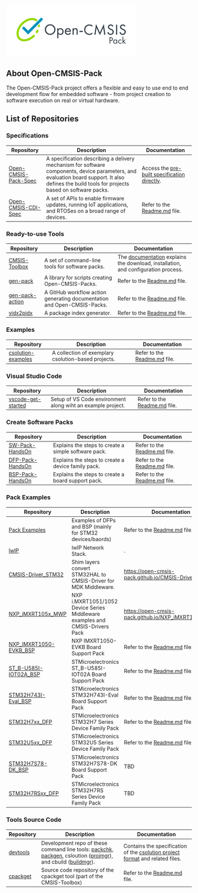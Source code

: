 ![Open-CMSIS-Pack](/profile/Open-CMSIS-Pack.png)

## About Open-CMSIS-Pack

The Open-CMSIS-Pack project offers a flexible and easy to use end to end development flow for embedded software - from project creation to software execution on real or virtual hardware.

## List of Repositories

### Specifications

| Repository | Description | Documentation |
|------------|-------------|---------------|
| [Open-CMSIS-Pack-Spec](https://github.com/Open-CMSIS-Pack/Open-CMSIS-Pack-Spec) | A specification describing a delivery mechanism for software components, device parameters, and evaluation board support. It also defines the build tools for projects based on software packs. | Access the [pre-built specification directly](https://open-cmsis-pack.github.io/Open-CMSIS-Pack-Spec/main/html/index.html). |
| [Open-CMSIS-CDI-Spec](https://github.com/Open-CMSIS-Pack/Open-CMSIS-CDI-Spec) | A set of APIs to enable firmware updates, running IoT applications, and RTOSes on a broad range of devices. | Refer to the [Readme.md](https://github.com/Open-CMSIS-Pack/Open-CMSIS-CDI-Spec) file. |

### Ready-to-use Tools

| Repository | Description | Documentation |
|------------|-------------|---------------|
| [CMSIS-Toolbox](https://github.com/Open-CMSIS-Pack/cmsis-toolbox) | A set of command-line tools for software packs. | The [documentation](https://github.com/Open-CMSIS-Pack/cmsis-toolbox/blob/main/docs/README.md) explains the download, installation, and configuration process. |
| [gen-pack](https://github.com/Open-CMSIS-Pack/gen-pack) | A library for scripts creating Open-CMSIS-Packs. | Refer to the [Readme.md](https://github.com/Open-CMSIS-Pack/gen-pack) file. |
| [gen-pack-action](https://github.com/Open-CMSIS-Pack/gen-pack-action) | A GitHub workflow action generating documentation and Open-CMSIS-Packs. | Refer to the [Readme.md](https://github.com/Open-CMSIS-Pack/gen-pack-action) file. |
| [vidx2pidx](https://github.com/Open-CMSIS-Pack/vidx2pidx) | A package index generator. | Refer to the [Readme.md](https://github.com/Open-CMSIS-Pack/vidx2pidx) file. |

### Examples

| Repository | Description | Documentation |
|------------|-------------|---------------|
| [csolution-examples](https://github.com/Open-CMSIS-Pack/csolution-examples) | A collection of exemplary csolution-based projects. | Refer to the [Readme.md](https://github.com/Open-CMSIS-Pack/csolution-examples) file. |

### Visual Studio Code

| Repository | Description | Documentation |
|------------|-------------|---------------|
| [vscode-get-started](https://github.com/Open-CMSIS-Pack/vscode-get-started) | Setup of VS Code environment along wiht an example project. | Refer to the [Readme.md](https://github.com/Open-CMSIS-Pack/vscode-get-started) file. |

### Create Software Packs

| Repository | Description | Documentation |
|------------|-------------|---------------|
| [SW-Pack-HandsOn](https://github.com/Open-CMSIS-Pack/SW-Pack-HandsOn) | Explains the steps to create a simple software pack. | Refer to the [Readme.md](https://github.com/Open-CMSIS-Pack/SW-Pack-HandsOn) file. |
| [DFP-Pack-HandsOn](https://github.com/Open-CMSIS-Pack/DFP-Pack-HandsOn) | Explains the steps to create a device family pack. | Refer to the [Readme.md](https://github.com/Open-CMSIS-Pack/DFP-Pack-HandsOn) file. |
| [BSP-Pack-HandsOn](https://github.com/Open-CMSIS-Pack/BSP-Pack-HandsOn) | Explains the steps to create a board support pack. | Refer to the [Readme.md](https://github.com/Open-CMSIS-Pack/BSP-Pack-HandsOn) file. |

### Pack Examples

| Repository | Description | Documentation |
|------------|-------------|---------------|
| [Pack Examples](https://github.com/Open-CMSIS-Pack/pack-examples) | Examples of DFPs and BSP (mainly for STM32 devices/baords)  | Refer to the [Readme.md](https://github.com/Open-CMSIS-Pack/pack-examples) file. |
| [lwIP](https://github.com/Open-CMSIS-Pack/lwIP) | lwIP Network Stack. | . |
| [CMSIS-Driver_STM32](https://github.com/Open-CMSIS-Pack/CMSIS-Driver_STM32) | Shim layers convert STM32HAL to CMSIS-Driver for MDK Middleware. | https://open-cmsis-pack.github.io/CMSIS-Driver_STM32 |
| [NXP_iMXRT105x_MWP](https://github.com/Open-CMSIS-Pack/NXP_iMXRT105x_MWP) | NXP i.MXRT1051/1052 Device Series Middleware examples and CMSIS-Drivers Pack  | https://open-cmsis-pack.github.io/NXP_iMXRT105x_MWP |
| [NXP_IMXRT1050-EVKB_BSP](https://github.com/Open-CMSIS-Pack/NXP_IMXRT1050-EVKB_BSP) | NXP IMXRT1050-EVKB Board Support Pack | Refer to the [Readme.md](https://github.com/Open-CMSIS-Pack/NXP_IMXRT1050-EVKB_BSP) file. |
| [ST_B-U585I-IOT02A_BSP](https://github.com/Open-CMSIS-Pack/ST_B-U585I-IOT02A_BSP) | STMicroelectronics ST_B-U585I-IOT02A Board Support Pack | Refer to the [Readme.md](https://github.com/Open-CMSIS-Pack/ST_B-U585I-IOT02A_BSP) file. |
| [STM32H743I-Eval_BSP](https://github.com/Open-CMSIS-Pack/STM32H743I-EVAL_BSP) | STMicroelectronics STM32H743I-Eval Board Support Pack | Refer to the [Readme.md](https://github.com/Open-CMSIS-Pack/STM32H743I-EVAL_BSP) file. |
| [STM32H7xx_DFP](https://github.com/Open-CMSIS-Pack/STM32H7xx_DFP) | STMicroelectronics STM32H7 Series Device Family Pack | Refer to the [Readme.md](https://github.com/Open-CMSIS-Pack/STM32H7xx_DFP) file. |
| [STM32U5xx_DFP](https://github.com/Open-CMSIS-Pack/STM32U5xx_DFP) | STMicroelectronics STM32U5 Series Device Family Pack | Refer to the [Readme.md](https://github.com/Open-CMSIS-Pack/STM32U5xx_DFP) file. |
| [STM32H7S78-DK_BSP](https://github.com/Open-CMSIS-Pack/STM32H7S78-DK_BSP) | STMicroelectronics STM32H7S78-DK Board Support Pack | TBD |
| [STM32H7RSxx_DFP](https://github.com/Open-CMSIS-Pack/STM32H7RSxx_DFP) | STMicroelectronics STM32H7RS Series Device Family Pack | TBD |

### Tools Source Code

| Repository | Description | Documentation |
|------------|-------------|---------------|
| [devtools](https://github.com/Open-CMSIS-Pack/devtools) | Development repo of these command line tools: [packchk](https://github.com/Open-CMSIS-Pack/devtools/tree/main/tools/packchk), [packgen](https://github.com/Open-CMSIS-Pack/devtools/tree/main/tools/packgen), csloution ([projmgr](https://github.com/Open-CMSIS-Pack/devtools/tree/main/tools/projmgr)), and cbuild ([buildmgr](https://github.com/Open-CMSIS-Pack/devtools/tree/main/tools/buildmgr)). | Contains the specification of the [csolution project format](https://github.com/Open-CMSIS-Pack/devtools/blob/main/tools/projmgr/docs/Manual/Overview.md) and related files. |
| [cpackget](https://github.com/Open-CMSIS-Pack/cpackget) | Source code repository of the cpackget tool (part of the CMSIS-Toolbox) | Refer to the [Readme.md](https://github.com/Open-CMSIS-Pack/cpackget) file. |



